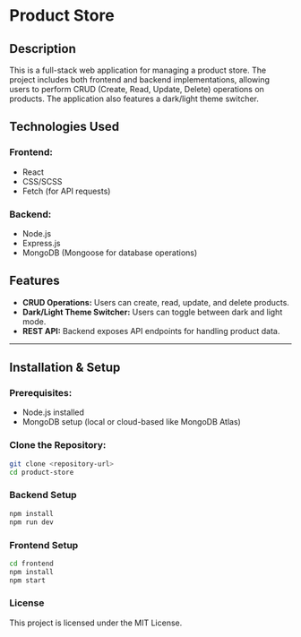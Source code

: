 # Product Store

## Description

This is a full-stack web application for managing a product store. The project includes both frontend and backend implementations, allowing users to perform CRUD (Create, Read, Update, Delete) operations on products. The application also features a dark/light theme switcher.

## Technologies Used

### Frontend:
- React
- CSS/SCSS
- Fetch (for API requests)

### Backend:
- Node.js
- Express.js
- MongoDB (Mongoose for database operations)

## Features

- **CRUD Operations:** Users can create, read, update, and delete products.
- **Dark/Light Theme Switcher:** Users can toggle between dark and light mode.
- **REST API:** Backend exposes API endpoints for handling product data.

---

## Installation & Setup

### Prerequisites:
- Node.js installed
- MongoDB setup (local or cloud-based like MongoDB Atlas)

### Clone the Repository:
```sh
git clone <repository-url>
cd product-store

```
### Backend Setup
```sh
npm install
npm run dev
```

### Frontend Setup
```sh
cd frontend
npm install
npm start
```

### License
This project is licensed under the MIT License.

